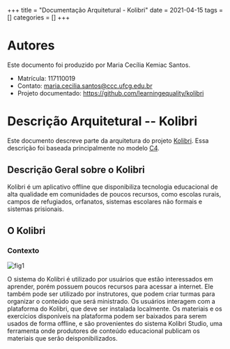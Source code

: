 +++
title = "Documentação Arquitetural - Kolibri"
date = 2021-04-15
tags = []
categories = []
+++

# Autores

Este documento foi produzido por Maria Cecília Kemiac Santos.

- Matrícula: 117110019
- Contato: maria.cecilia.santos@ccc.ufcg.edu.br
- Projeto documentado: https://github.com/learningequality/kolibri

# Descrição Arquitetural -- Kolibri

Este documento descreve parte da arquitetura do projeto [Kolibri](https://github.com/learningequality/kolibri). Essa descrição foi baseada principalmente no modelo [C4](https://c4model.com/).

## Descrição Geral sobre o Kolibri

Kolibri é um aplicativo offline que disponibiliza tecnologia educacional de alta qualidade em comunidades de poucos recursos, como escolas rurais, campos de refugiados, orfanatos, sistemas escolares não formais e sistemas prisionais. 

## O Kolibri

### Contexto

![fig1](contexto.jpg)

O sistema do Kolibri é utilizado por usuários que estão interessados em aprender, porém possuem poucos recursos para acessar a internet. Ele também pode ser utilizado por instrutores, que podem criar turmas para organizar o conteúdo que será ministrado. Os usuários interagem com a plataforma do Kolibri, que deve ser instalada localmente. Os materiais e os exercícios disponíveis na plataforma podem ser baixados para serem usados de forma offline, e são provenientes do sistema Kolibri Studio, uma ferramenta onde produtores de conteúdo educacional publicam os materiais que serão deisponibilizados.
